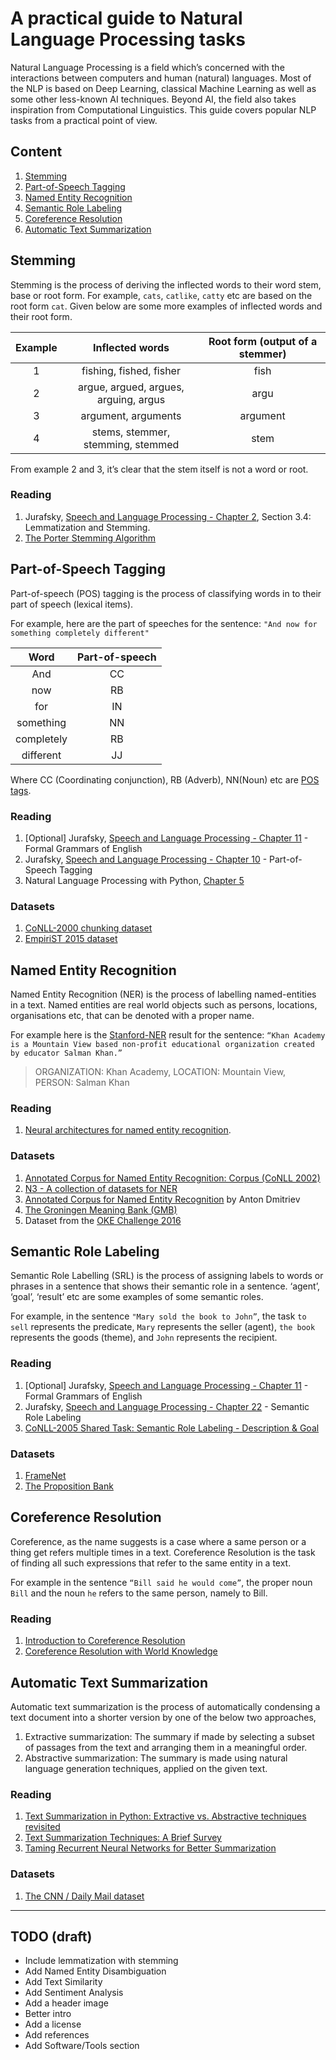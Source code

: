 # A practical guide to Natural Language Processing tasks

Natural Language Processing is a field which’s concerned with the interactions between computers and human (natural) languages. Most of the NLP is based on Deep Learning, classical Machine Learning as well as some other less-known AI techniques. Beyond AI, the field also takes inspiration from Computational Linguistics. This guide covers popular NLP tasks from a practical point of view.

## Content
1. [Stemming](#Stemming)
2. [Part-of-Speech Tagging](#part-of-speech-tagging)
3. [Named Entity Recognition](#named-entity-recognition)
4. [Semantic Role Labeling](#semantic-role-labeling)
5. [Coreference Resolution](#coreference-resolution)
6. [Automatic Text Summarization](#automatic-text-summarization)

## Stemming
Stemming is the process of deriving the inflected words to their word stem, base or root form. 
For example, `cats`, `catlike`, `catty` etc are based on the root form `cat`. 
Given below are some more examples of inflected words and their root form.

| Example |            Inflected words            | Root form (output of a stemmer) |
|:-------:|:-------------------------------------:|:-------------------------------:|
|    1    |        fishing, fished, fisher        |               fish              |
|    2    | argue, argued, argues, arguing, argus |               argu              |
|    3    |          argument, arguments          |             argument            |
|    4    |   stems, stemmer, stemming, stemmed   |               stem              |

From example 2 and 3, it’s clear that the stem itself is not a word or root.
### Reading
1. Jurafsky, [Speech and Language Processing - Chapter 2](https://web.stanford.edu/~jurafsky/slp3/2.pdf), Section 3.4: Lemmatization and Stemming.
2. [The Porter Stemming Algorithm](snowball.tartarus.org/algorithms/porter/stemmer.html)

## Part-of-Speech Tagging
Part-of-speech (POS) tagging is the process of classifying words in to their part of speech (lexical items). 

For example, here are the part of speeches for the sentence: 
`"And now for something completely different"`

|    Word    | Part-of-speech |
|:----------:|:--------------:|
|     And    |       CC       |
|     now    |       RB       |
|     for    |       IN       |
|  something |       NN       |
| completely |       RB       |
|  different |       JJ       |

Where CC (Coordinating conjunction), RB (Adverb), NN(Noun) etc are [POS tags](https://cs.nyu.edu/grishman/jet/guide/PennPOS.html).

### Reading
1. [Optional] Jurafsky, [Speech and Language Processing - Chapter 11](https://web.stanford.edu/~jurafsky/slp3/11.pdf) - Formal Grammars of English
2. Jurafsky, [Speech and Language Processing - Chapter 10](https://web.stanford.edu/~jurafsky/slp3/10.pdf) - Part-of-Speech Tagging
3. Natural Language Processing with Python, [Chapter 5](www.nltk.org/book/ch05.html)

### Datasets
1. [CoNLL-2000 chunking dataset](https://www.clips.uantwerpen.be/conll2000/chunking/)
2. [EmpiriST 2015 dataset](https://sites.google.com/site/empirist2015/home/shared-task-data)

## Named Entity Recognition
Named Entity Recognition (NER) is the process of labelling named-entities in a text. 
Named entities are real world objects such as persons, locations, organisations etc, that can be denoted with a proper name.

For example here is the [Stanford-NER](https://nlp.stanford.edu/software/CRF-NER.html) result for the sentence: `“Khan Academy is a Mountain View based non-profit educational organization created by educator Salman Khan.”`

> ORGANIZATION: Khan Academy,
> LOCATION: Mountain View,
> PERSON: Salman Khan

### Reading
1.  [Neural architectures for named entity recognition](https://arxiv.org/pdf/1603.01360.pdf).

### Datasets
1. [Annotated Corpus for Named Entity Recognition: Corpus (CoNLL 2002)](https://www.kaggle.com/abhinavwalia95/entity-annotated-corpus)
2. [N3 - A collection of datasets for NER](https://github.com/dice-group/n3-collection)
3. [Annotated Corpus for Named Entity Recognition](https://www.kaggle.com/velavok/nercorpus) by Anton Dmitriev
4. [The Groningen Meaning Bank (GMB)](http://gmb.let.rug.nl/)
5. Dataset from the [OKE Challenge 2016](https://github.com/anuzzolese/oke-challenge-2016)


## Semantic Role Labeling

Semantic Role Labelling (SRL) is the process of assigning labels to words or phrases in a sentence that shows their semantic role
in a sentence. ‘agent’, ‘goal’,  ‘result’ etc are some examples of some semantic roles.

For example, in the sentence `"Mary sold the book to John”`, the task `to sell` represents the predicate, `Mary` represents 
the seller (agent), `the book` represents the goods (theme), and `John` represents the recipient.

### Reading
1. [Optional] Jurafsky, [Speech and Language Processing - Chapter 11](https://web.stanford.edu/~jurafsky/slp3/11.pdf) - Formal Grammars of English
2. Jurafsky, [Speech and Language Processing - Chapter 22](https://web.stanford.edu/~jurafsky/slp3/22.pdf) - Semantic Role Labeling
3. [CoNLL-2005 Shared Task: Semantic Role Labeling - Description & Goal](www.lsi.upc.es/~srlconll/spec.html)

### Datasets
1. [FrameNet](https://framenet.icsi.berkeley.edu/fndrupal/)
2. [The Proposition Bank](https://propbank.github.io/)

## Coreference Resolution

Coreference, as the name suggests is a case where a same person or a thing get refers multiple times in a text. 
Coreference Resolution is the task of finding all such expressions that refer to the same entity in a text.

For example in the sentence `“Bill said he would come”`, the proper noun `Bill` and the noun `he` refers to the 
same person, namely to Bill.

### Reading
1. [Introduction to Coreference Resolution](www-labs.iro.umontreal.ca/~felipe/IFT6010-Hiver2015/Presentations/Abbas-Coreference.pdf)
2. [Coreference Resolution with World Knowledge](www.aclweb.org/anthology/P11-1082)

## Automatic Text Summarization
Automatic text summarization is the process of automatically condensing a text document into a shorter 
version by one of the below two approaches,
1. Extractive summarization: The summary if made by selecting a subset of passages from the text and arranging them in a meaningful order.
2. Abstractive summarization: The summary is made using natural language generation techniques, applied on the given text.

### Reading
1. [Text Summarization in Python: Extractive vs. Abstractive techniques revisited](https://rare-technologies.com/text-summarization-in-python-extractive-vs-abstractive-techniques-revisited/)
2. [Text Summarization Techniques: A Brief Survey](https://arxiv.org/pdf/1707.02268.pdf)
3. [Taming Recurrent Neural Networks for Better Summarization](www.abigailsee.com/2017/04/16/taming-rnns-for-better-summarization.html)

### Datasets
1. [The CNN / Daily Mail dataset](https://github.com/abisee/cnn-dailymail)

---

## TODO (draft)
- Include lemmatization with stemming
- Add Named Entity Disambiguation
- Add Text Similarity
- Add Sentiment Analysis
- Add a header image
- Better intro
- Add a license
- Add references
- Add Software/Tools section

